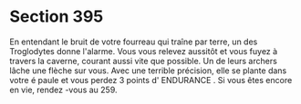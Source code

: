 # Section 395

En entendant le bruit de votre fourreau qui traîne par terre, un des Troglodytes donne
l'alarme. Vous vous relevez aussitôt et vous fuyez à travers la caverne, courant aussi vite
que possible. Un de leurs archers lâche une flèche sur vous. Avec une terrible précision,
elle se plante dans votre é paule et vous perdez 3 points d' ENDURANCE . Si vous êtes encore
en vie, rendez -vous au 259.